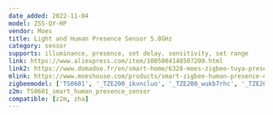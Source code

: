 ```yaml
---
date_added: 2022-11-04
model: ZSS-QY-HP
vendor: Moes
title: Light and Human Presence Sensor 5.8GHz
category: sensor
supports: illuminance, presence, set delay, sensitivity, set range
link: https://www.aliexpress.com/item/1005004148507209.html
link2: https://www.domadoo.fr/en/smart-home/6328-moes-zigbee-tuya-presence-detector-radar-technology.html
mlink: https://www.moeshouse.com/products/smart-zigbee-human-presence-detector-pir-mmwave-radar-detection-sensor-ceiling-mount?variant=39946880057425
zigbeemodel: ['TS0601', '_TZE200_ikvncluo', '_TZE200_wukb7rhc', '_TZE200_holel4dk']
z2m: TS0601_smart_human_presence_sensor
compatible: [z2m, zha]
---
```

